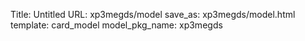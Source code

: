 Title: Untitled
URL: xp3megds/model
save_as: xp3megds/model.html
template: card_model
model_pkg_name: xp3megds

